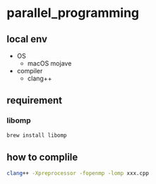 # parallel_programming
## local env
- OS
  - macOS mojave
- compiler
  - clang++

## requirement
### libomp
```sh
brew install libomp
```

## how to complile
```sh
clang++ -Xpreprocessor -fopenmp -lomp xxx.cpp
```